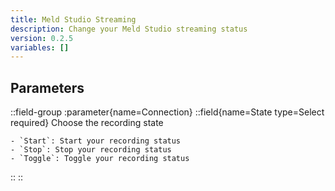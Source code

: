 ```yaml
---
title: Meld Studio Streaming
description: Change your Meld Studio streaming status
version: 0.2.5
variables: []
---
```


## Parameters
::field-group
  :parameter{name=Connection}
  ::field{name=State type=Select required}
    Choose the recording state

    - `Start`: Start your recording status
    - `Stop`: Stop your recording status
    - `Toggle`: Toggle your recording status
  ::
::
